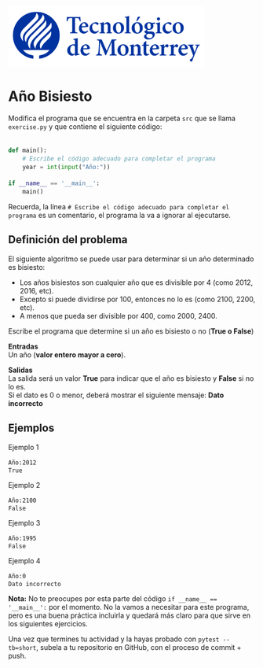 ![Tec de Monterrey](../../images/logotecmty.png)
# Año Bisiesto

Modifica el programa que se encuentra en la carpeta `src` que se llama
`exercise.py` y que contiene el siguiente código:

```python

def main():
    # Escribe el código adecuado para completar el programa
    year = int(input("Año:"))

if __name__ == '__main__':
    main()
```

Recuerda, la línea `# Escribe el código adecuado para completar el programa` es un comentario, el programa la va a ignorar al ejecutarse.

## Definición del problema  

El siguiente algoritmo se puede usar para determinar si un año determinado es bisiesto:

   * Los años bisiestos son cualquier año que es divisible por 4 (como 2012, 2016, etc).  
   * Excepto si puede dividirse por 100, entonces no lo es (como 2100, 2200, etc).  
   * A menos que pueda ser divisible por 400, como 2000, 2400.

Escribe el programa que determine si un año es bisiesto o no (**True o False**)

**Entradas**  
Un año (**valor entero mayor a cero**).
  
**Salidas**  
La salida será un valor **True** para indicar que el año es bisiesto y **False** si no lo es.   
Si el dato es 0 o menor, deberá mostrar el siguiente mensaje: **Dato incorrecto**
 
## Ejemplos  

Ejemplo 1    

```plaintext
Año:2012
True
```

Ejemplo 2

```plaintext
Año:2100
False
```

Ejemplo 3

```plaintext
Año:1995
False
```

Ejemplo 4

```plaintext
Año:0
Dato incorrecto
```

**Nota:** No te preocupes por esta parte del código
`if __name__ == '__main__':` por el momento. No la vamos a necesitar para
este programa, pero es una buena práctica incluirla y quedará más
claro para que sirve en los siguientes ejercicios.

Una vez que termines tu actividad y la hayas probado con `pytest --tb=short`,
subela a tu repositorio en GitHub, con el proceso de commit + push.
